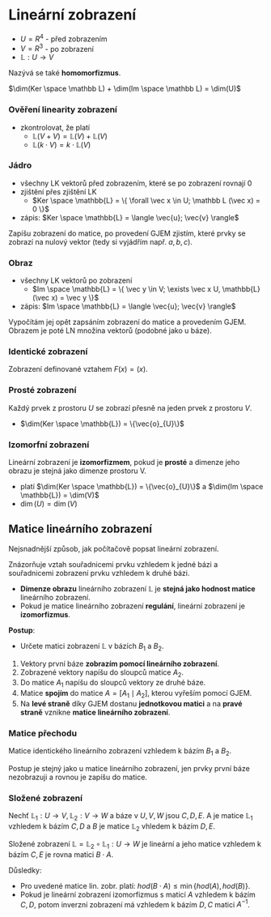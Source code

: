 # Lineární zobrazení

- $U = R^4$ - před zobrazením
- $V = R^3$ - po zobrazení
- $\mathbb{L} : U \to V$

Nazývá se také **homomorfizmus**.

$\dim(Ker \space \mathbb L) + \dim(Im \space \mathbb L) = \dim(U)$

### Ověření linearity zobrazení

- zkontrolovat, že platí
	- $\mathbb{L}(V + V) = \mathbb{L}(V) + \mathbb{L}(V)$
	- $\mathbb{L}(k \cdot V) = k \cdot \mathbb{L}(V)$

### Jádro

- všechny LK vektorů před zobrazením, které se po zobrazení rovnají 0
- zjištění přes zjištění LK
	- $Ker \space \mathbb{L} = \{ \forall \vec x \in U; \mathbb L (\vec x) = 0  \}$
- zápis: $Ker \space \mathbb{L} = \langle \vec{u}; \vec{v} \rangle$

Zapíšu zobrazení do matice, po provedení GJEM zjistím, které prvky se zobrazí na nulový vektor (tedy si vyjádřím např. $a, b, c$).

### Obraz

- všechny LK vektorů po zobrazení
	- $Im \space \mathbb{L} = \{ \vec y \in V; \exists \vec x U, \mathbb{L}(\vec x) = \vec y \}$
- zápis: $Im \space \mathbb{L} = \langle \vec{u}; \vec{v} \rangle$

Vypočítám jej opět zapsáním zobrazení do matice a provedením GJEM. Obrazem je poté LN množina vektorů (podobné jako u báze).

### Identické zobrazení

Zobrazení definované vztahem $F(x) = (x)$.

### Prosté zobrazení

Každý prvek z prostoru $U$ se zobrazí přesně na jeden prvek z prostoru $V$.
- $\dim(Ker \space \mathbb{L}) = \{\vec{o}_{U}\}$

### Izomorfní zobrazení

Lineární zobrazení je **izomorfizmem**, pokud je **prosté** a dimenze jeho obrazu je stejná jako dimenze prostoru V.
- platí $\dim(Ker \space \mathbb{L}) = \{\vec{o}_{U}\}$ a $\dim(Im \space \mathbb{L}) = \dim(V)$
- $\dim(U) = \dim(V)$

## Matice lineárního zobrazení

Nejsnadnější způsob, jak počítačově popsat lineární zobrazení.

Znázorňuje vztah souřadnicemi prvku vzhledem k jedné bázi a souřadnicemi zobrazení prvku vzhledem k druhé bázi.
- **Dimenze obrazu** lineárního zobrazení $\mathbb{L}$ je **stejná jako hodnost matice** lineárního zobrazení.
- Pokud je matice lineárního zobrazení **regulání**, lineární zobrazení je **izomorfizmus**.

**Postup**:
- Určete matici zobrazení $\mathbb{L}$ v bázích $B_{1}$ a $B_{2}$.
1. Vektory první báze **zobrazím pomocí lineárního zobrazení**.
2. Zobrazené vektory napíšu do sloupců matice $A_{2}$.
3. Do matice $A_{1}$ napíšu do sloupců vektory ze druhé báze.
4. Matice **spojím** do matice $A = [A_{1} \mid A_{2}]$, kterou vyřeším pomocí GJEM.
5. Na **levé straně** díky GJEM dostanu **jednotkovou matici** a na **pravé straně** vznikne **matice lineárního zobrazení**.

### Matice přechodu

Matice identického lineárního zobrazení vzhledem k bázím $B_{1}$ a $B_{2}$.

Postup je stejný jako u matice lineárního zobrazení, jen prvky první báze nezobrazuji a rovnou je zapíšu do matice.

### Složené zobrazení

Nechť $\mathbb{L}_{1} : U \to V, \mathbb{L}_{2} : V \to W$ a báze v $U, V, W$ jsou $C, D, E$. A je matice $\mathbb L_1$ vzhledem k bázím $C, D$ a $B$ je matice $\mathbb L_{2}$ vhledem k bázím $D, E$.

Složené zobrazení $\mathbb L = \mathbb L_{2} \circ \mathbb L_{1} : U \to W$ je lineární a jeho matice vzhledem k bázím $C, E$ je rovna matici $B \cdot A$.

Důsledky:
- Pro uvedené matice lin. zobr. platí: $hod(B \cdot A) \leq \min\{hod(A), hod(B)\}$.
- Pokud je lineární zobrazení izomorfizmus s maticí $A$ vzhledem k bázím $C, D$, potom inverzní zobrazení má vzhledem k bázím $D, C$ matici $A^{-1}$.